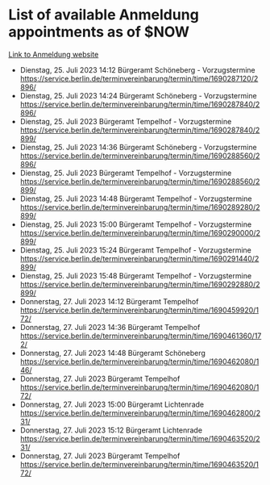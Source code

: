 # List of available Anmeldung appointments as of $NOW
[Link to Anmeldung website](https://service.berlin.de/terminvereinbarung/termin/tag.php?termin=1&anliegen[]=120686&dienstleisterlist=122210,122217,327316,122219,327312,122227,327314,122231,327346,122243,327348,122254,122252,329742,122260,329745,122262,329748,122271,327278,122273,327274,122277,327276,330436,122280,327294,122282,327290,122284,327292,122291,327270,122285,327266,122286,327264,122296,327268,150230,329760,122297,327286,122294,327284,122312,329763,122314,329775,122304,327330,122311,327334,122309,327332,317869,122281,327352,122279,329772,122283,122276,327324,122274,327326,122267,329766,122246,327318,122251,327320,122257,327322,122208,327298,122226,327300&herkunft=http%3A%2F%2Fservice.berlin.de%2Fdienstleistung%2F120686%2F)
- Dienstag, 25. Juli 2023 14:12 Bürgeramt Schöneberg - Vorzugstermine https://service.berlin.de/terminvereinbarung/termin/time/1690287120/2896/
- Dienstag, 25. Juli 2023 14:24 Bürgeramt Schöneberg - Vorzugstermine https://service.berlin.de/terminvereinbarung/termin/time/1690287840/2896/
- Dienstag, 25. Juli 2023  Bürgeramt Tempelhof - Vorzugstermine https://service.berlin.de/terminvereinbarung/termin/time/1690287840/2899/
- Dienstag, 25. Juli 2023 14:36 Bürgeramt Schöneberg - Vorzugstermine https://service.berlin.de/terminvereinbarung/termin/time/1690288560/2896/
- Dienstag, 25. Juli 2023  Bürgeramt Tempelhof - Vorzugstermine https://service.berlin.de/terminvereinbarung/termin/time/1690288560/2899/
- Dienstag, 25. Juli 2023 14:48 Bürgeramt Tempelhof - Vorzugstermine https://service.berlin.de/terminvereinbarung/termin/time/1690289280/2899/
- Dienstag, 25. Juli 2023 15:00 Bürgeramt Tempelhof - Vorzugstermine https://service.berlin.de/terminvereinbarung/termin/time/1690290000/2899/
- Dienstag, 25. Juli 2023 15:24 Bürgeramt Tempelhof - Vorzugstermine https://service.berlin.de/terminvereinbarung/termin/time/1690291440/2899/
- Dienstag, 25. Juli 2023 15:48 Bürgeramt Tempelhof - Vorzugstermine https://service.berlin.de/terminvereinbarung/termin/time/1690292880/2899/
- Donnerstag, 27. Juli 2023 14:12 Bürgeramt Tempelhof https://service.berlin.de/terminvereinbarung/termin/time/1690459920/172/
- Donnerstag, 27. Juli 2023 14:36 Bürgeramt Tempelhof https://service.berlin.de/terminvereinbarung/termin/time/1690461360/172/
- Donnerstag, 27. Juli 2023 14:48 Bürgeramt Schöneberg https://service.berlin.de/terminvereinbarung/termin/time/1690462080/146/
- Donnerstag, 27. Juli 2023  Bürgeramt Tempelhof https://service.berlin.de/terminvereinbarung/termin/time/1690462080/172/
- Donnerstag, 27. Juli 2023 15:00 Bürgeramt Lichtenrade https://service.berlin.de/terminvereinbarung/termin/time/1690462800/231/
- Donnerstag, 27. Juli 2023 15:12 Bürgeramt Lichtenrade https://service.berlin.de/terminvereinbarung/termin/time/1690463520/231/
- Donnerstag, 27. Juli 2023  Bürgeramt Tempelhof https://service.berlin.de/terminvereinbarung/termin/time/1690463520/172/
